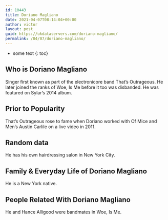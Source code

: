```yaml
---
id: 10443
title: Doriano Magliano
date: 2021-04-07T08:14:04+00:00
author: victor
layout: post
guid: https://ukdataservers.com/doriano-magliano/
permalink: /04/07/doriano-magliano/
---
```


* some text
{: toc}


## Who is Doriano Magliano



Singer first known as part of the electronicore band That&#8217;s Outrageous. He later joined the ranks of Woe, Is Me before it too was disbanded. He was featured on Sylar&#8217;s 2014 album.

                
                
                
## Prior to Popularity



That&#8217;s Outrageous rose to fame when Doriano worked with Of Mice and Men&#8217;s Austin Carlile on a live video in 2011.

                
                
                
## Random data



He has his own hairdressing salon in New York City.

                
                
                
## Family & Everyday Life of Doriano Magliano



He is a New York native.

                
                
                
## People Related With Doriano Magliano



He and Hance Alligood were bandmates in Woe, Is Me.

                
              
            
          
          
          